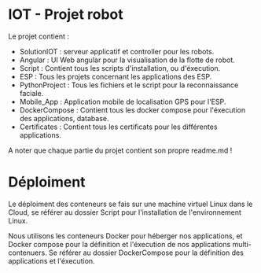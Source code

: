 # IOT - Projet robot

Le projet contient :

- SolutionIOT : serveur applicatif et controller pour les robots.
- Angular : UI Web angular pour la visualisation de la flotte de robot.
- Script : Contient tous les scripts d'installation, ou d'éxecution. 
- ESP : Tous les projets concernant les applications des ESP.
- PythonProject : Tous les fichiers et le script pour la reconnaissance faciale.
- Mobile_App : Application mobile de localisation GPS pour l'ESP.
- DockerCompose : Contient tous les docker compose pour l'éxecution des applications, database. 
- Certificates : Contient tous les certificats pour les différentes applications. 

A noter que chaque partie du projet contient son propre readme.md ! 

# Déploiment 

Le déploiment des conteneurs se fais sur une machine virtuel Linux dans le Cloud, se référer au dossier Script pour l'installation de l'environnement Linux. 

Nous utilisons les conteneurs Docker pour héberger nos applications, et Docker compose pour la définition et l'éxecution de nos applications multi-contenuers. Se référer au dossier DockerCompose pour la définition des applications et l'éxecution. 

